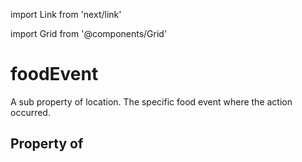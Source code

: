 import Link from 'next/link'
  
import Grid from '@components/Grid'

# foodEvent

A sub property of location. The specific food event where the action occurred.

## Property of



